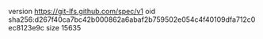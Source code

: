 version https://git-lfs.github.com/spec/v1
oid sha256:d267f40ca7bc42b000862a6abaf2b759502e054c4f40109dfa712c0ec8123e9c
size 15635
